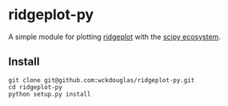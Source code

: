 # ridgeplot-py #

A simple module for plotting [ridgeplot](https://clauswilke.com/blog/2017/09/15/goodbye-joyplots/) with the [scipy ecosystem](https://www.scipy.org/about.html).

## Install ##

```
git clone git@github.com:wckdouglas/ridgeplot-py.git
cd ridgeplot-py
python setup.py install 
```